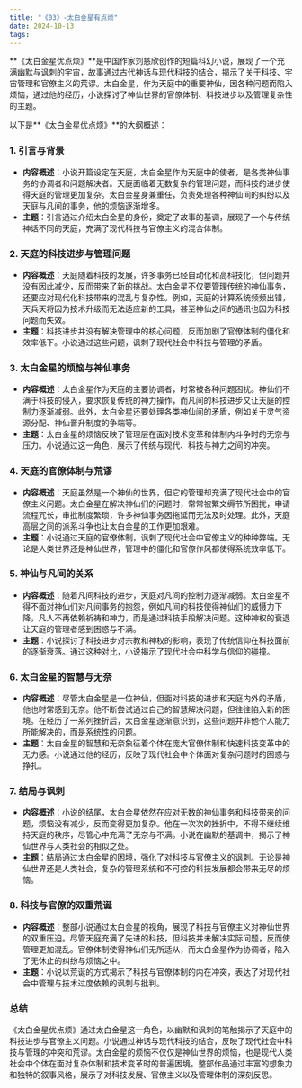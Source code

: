 ```yaml
---
title: "《03》-太白金星有点烦"
date: 2024-10-13
tags: 
---
```

**《太白金星优点烦》**是中国作家刘慈欣创作的短篇科幻小说，展现了一个充满幽默与讽刺的宇宙，故事通过古代神话与现代科技的结合，揭示了关于科技、宇宙管理和官僚主义的荒谬。太白金星，作为天庭中的重要神仙，因各种问题而陷入烦恼，通过他的经历，小说探讨了神仙世界的官僚体制、科技进步以及管理复杂性的主题。

以下是**《太白金星优点烦》**的大纲概述：

### 1. **引言与背景**
- **内容概述**：小说开篇设定在天庭，太白金星作为天庭中的使者，是各类神仙事务的协调者和问题解决者。天庭面临着无数复杂的管理问题，而科技的进步使得天庭的管理更加复杂。太白金星身兼重任，负责处理各种神仙间的纠纷以及天庭与凡间的事务，他的烦恼逐渐增多。
- **主题**：引言通过介绍太白金星的身份，奠定了故事的基调，展现了一个与传统神话不同的天庭，充满了现代科技与官僚主义的混合体制。

### 2. **天庭的科技进步与管理问题**
- **内容概述**：天庭随着科技的发展，许多事务已经自动化和高科技化，但问题并没有因此减少，反而带来了新的挑战。太白金星不仅要管理传统的神仙事务，还要应对现代化科技带来的混乱与复杂性。例如，天庭的计算系统频频出错，天兵天将因为技术升级而无法适应新的工具，甚至神仙之间的通讯也因为科技问题而失效。
- **主题**：科技进步并没有解决管理中的核心问题，反而加剧了官僚体制的僵化和效率低下。小说通过这些问题，讽刺了现代社会中科技与管理的矛盾。

### 3. **太白金星的烦恼与神仙事务**
- **内容概述**：太白金星作为天庭的主要协调者，时常被各种问题困扰。神仙们不满于科技的侵入，要求恢复传统的神力操作，而凡间的科技进步又让天庭的控制力逐渐减弱。此外，太白金星还要处理各类神仙间的矛盾，例如关于灵气资源分配、神仙晋升制度的争端等。
- **主题**：太白金星的烦恼反映了管理层在面对技术变革和体制内斗争时的无奈与压力。小说通过这一角色，展示了传统与现代、科技与神力之间的冲突。

### 4. **天庭的官僚体制与荒谬**
- **内容概述**：天庭虽然是一个神仙的世界，但它的管理却充满了现代社会中的官僚主义问题。太白金星在解决神仙们的问题时，常常被繁文缛节所困扰，申请流程冗长，审批制度繁琐，许多神仙事务因拖延而无法及时处理。此外，天庭高层之间的派系斗争也让太白金星的工作更加艰难。
- **主题**：小说通过天庭的官僚体制，讽刺了现代社会中官僚主义的种种弊端。无论是人类世界还是神仙世界，管理中的僵化和官僚作风都使得系统效率低下。

### 5. **神仙与凡间的关系**
- **内容概述**：随着凡间科技的进步，天庭对凡间的控制力逐渐减弱。太白金星不得不面对神仙们对凡间事务的抱怨，例如凡间的科技使得神仙们的威慑力下降，凡人不再依赖祈祷和神力，而是通过科技手段解决问题。这种神权的衰退让天庭的管理者感到困惑与不满。
- **主题**：小说探讨了科技进步对宗教和神权的影响，表现了传统信仰在科技面前的逐渐衰落。通过这种对比，小说揭示了现代社会中科学与信仰的碰撞。

### 6. **太白金星的智慧与无奈**
- **内容概述**：尽管太白金星是一位神仙，但面对科技的进步和天庭内外的矛盾，他也时常感到无奈。他不断尝试通过自己的智慧解决问题，但往往陷入新的困境。在经历了一系列挫折后，太白金星逐渐意识到，这些问题并非他个人能力所能解决的，而是系统性的问题。
- **主题**：太白金星的智慧和无奈象征着个体在庞大官僚体制和快速科技变革中的无力感。小说通过他的经历，反映了现代社会中个体面对复杂问题时的困惑与挣扎。

### 7. **结局与讽刺**
- **内容概述**：小说的结尾，太白金星依然在应对无数的神仙事务和科技带来的问题，烦恼没有减少，反而变得更加复杂。他在一次次的挫折中，不得不继续维持天庭的秩序，尽管心中充满了无奈与不满。小说在幽默的基调中，揭示了神仙世界与人类社会的相似之处。
- **主题**：结局通过太白金星的困境，强化了对科技与官僚主义的讽刺。无论是神仙世界还是人类社会，复杂的管理系统和不可控的科技发展都会带来无尽的烦恼。

### 8. **科技与官僚的双重荒诞**
- **内容概述**：整部小说通过太白金星的视角，展现了科技与官僚主义对神仙世界的双重压迫。尽管天庭充满了先进的科技，但科技并未解决实际问题，反而使管理更加混乱。官僚体制使得神仙们无所适从，而太白金星作为协调者，陷入了无休止的纠纷与烦恼之中。
- **主题**：小说以荒诞的方式揭示了科技与官僚体制的内在冲突，表达了对现代社会中管理与技术过度依赖的讽刺与批判。

### **总结**
《太白金星优点烦》通过太白金星这一角色，以幽默和讽刺的笔触揭示了天庭中的科技进步与官僚主义问题。小说通过神话与现代科技的结合，反映了现代社会中科技与管理的冲突和荒谬。太白金星的烦恼不仅仅是神仙世界的烦恼，也是现代人类社会中个体在面对复杂体制和技术变革时的普遍困境。整部作品通过丰富的想象力和独特的叙事风格，展示了对科技发展、官僚主义以及管理体制的深刻反思。
